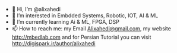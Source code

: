 - 👋 Hi, I’m @alixahedi
- 👀 I’m interested in Embdded Systems, Robotic, IOT, AI & ML
- 🌱 I’m currently learning Ai & ML, FPGA, DSP
- 📫 How to reach me: my Email Alixahedi@gmail.com, my website http://mbedlab.com and for Persian Tutorial you can visit http://digispark.ir/author/alixahedi 

<!---
alixahedi/alixahedi is a ✨ special ✨ repository because its `README.md` (this file) appears on your GitHub profile.
You can click the Preview link to take a look at your changes.
--->
